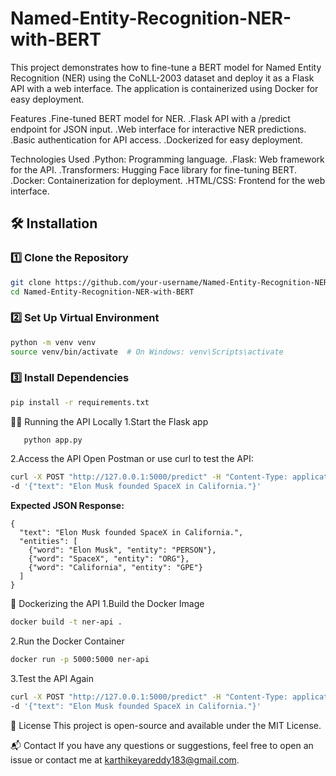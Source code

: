 # Named-Entity-Recognition-NER-with-BERT
This project demonstrates how to fine-tune a BERT model for Named Entity Recognition (NER) using the CoNLL-2003 dataset and deploy it as a Flask API with a web interface. The application is containerized using Docker for easy deployment.

Features
  .Fine-tuned BERT model for NER.
  .Flask API with a /predict endpoint for JSON input.
  .Web interface for interactive NER predictions.
  .Basic authentication for API access.
  .Dockerized for easy deployment.

Technologies Used
  .Python: Programming language.
  .Flask: Web framework for the API.
  .Transformers: Hugging Face library for fine-tuning BERT.
  .Docker: Containerization for deployment.
  .HTML/CSS: Frontend for the web interface.


## 🛠 Installation  

### **1️⃣ Clone the Repository**
```bash
git clone https://github.com/your-username/Named-Entity-Recognition-NER-with-BERT.git
cd Named-Entity-Recognition-NER-with-BERT
```
### **2️⃣ Set Up Virtual Environment**
```bash
python -m venv venv
source venv/bin/activate  # On Windows: venv\Scripts\activate
```
### **3️⃣ Install Dependencies**
```bash
pip install -r requirements.txt
```
🏃‍♂️ Running the API Locally
 1.Start the Flask app
   ```bash
      python app.py
  ```
2.Access the API
Open Postman or use curl to test the API:
```bash
curl -X POST "http://127.0.0.1:5000/predict" -H "Content-Type: application/json" \
-d '{"text": "Elon Musk founded SpaceX in California."}'
```
**Expected JSON Response:**
```output
{
  "text": "Elon Musk founded SpaceX in California.",
  "entities": [
    {"word": "Elon Musk", "entity": "PERSON"},
    {"word": "SpaceX", "entity": "ORG"},
    {"word": "California", "entity": "GPE"}
  ]
}
```

🐳 Dockerizing the API
1.Build the Docker Image
```bash
docker build -t ner-api .
```
2.Run the Docker Container
```bash
docker run -p 5000:5000 ner-api
```
3.Test the API Again
```bash
curl -X POST "http://127.0.0.1:5000/predict" -H "Content-Type: application/json" \
-d '{"text": "Elon Musk founded SpaceX in California."}'
```

📜 License
This project is open-source and available under the MIT License.

📬 Contact
If you have any questions or suggestions, feel free to open an issue or contact me at karthikeyareddy183@gmail.com.

